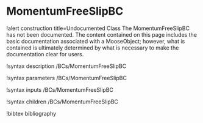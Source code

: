 <!-- MOOSE Documentation Stub: Remove this when content is added. -->

# MomentumFreeSlipBC

!alert construction title=Undocumented Class
The MomentumFreeSlipBC has not been documented. The content contained on this page
includes the basic documentation associated with a MooseObject; however, what is contained is
ultimately determined by what is necessary to make the documentation clear for users.

!syntax description /BCs/MomentumFreeSlipBC

!syntax parameters /BCs/MomentumFreeSlipBC

!syntax inputs /BCs/MomentumFreeSlipBC

!syntax children /BCs/MomentumFreeSlipBC

!bibtex bibliography
